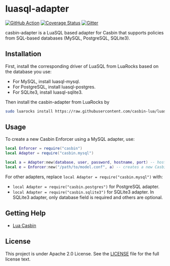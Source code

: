 # luasql-adapter

[![GitHub Action](https://github.com/casbin-lua/luasql-adapter/workflows/test/badge.svg?branch=master)](https://github.com/casbin-lua/luasql-adapter/actions)
[![Coverage Status](https://coveralls.io/repos/github/casbin-lua/luasql-adapter/badge.svg?branch=master)](https://coveralls.io/github/casbin-lua/luasql-adapter?branch=master)
[![Gitter](https://badges.gitter.im/Join%20Chat.svg)](https://gitter.im/casbin/lobby)

casbin-adapter is a LuaSQL based adapter for Casbin that supports policies from SQL-based databases (MySQL, PostgreSQL, SQLite3).

## Installation

First, install the corresponding driver of LuaSQL from LuaRocks based on the database you use:
- For MySQL, install luasql-mysql.
- For PostgreSQL, install luasql-postgres.
- For SQLite3, install luasql-sqlite3.

Then install the casbin-adapter from LuaRocks by
```bash
sudo luarocks install https://raw.githubusercontent.com/casbin-lua/luasql-adapter/master/casbin-adapter-1.0.0-1.rockspec
```

## Usage

To create a new Casbin Enforcer using a MySQL adapter, use:

```lua
local Enforcer = require("casbin")
local Adapter = require("casbin.mysql")

local a = Adapter:new(database, user, password, hostname, port) -- hostname, port are optional
local e = Enforcer:new("/path/to/model.conf", a) -- creates a new Casbin enforcer with the model.conf file and the database
```

For other adapters, replace `local Adapter = require("casbin.mysql")` with:
- `local Adapter = require("casbin.postgres")` for PostgreSQL adapter.
- `local Adapter = require("casbin.sqlite3")` for SQLite3 adapter. In SQLite3 adapter, only database field is required and others are optional.

## Getting Help

- [Lua Casbin](https://github.com/casbin/lua-casbin)

## License

This project is under Apache 2.0 License. See the [LICENSE](https://github.com/casbin-lua/luasql-adapter/blob/master/LICENSE) file for the full license text.